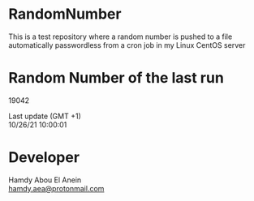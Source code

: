 # RandomNumber    
This is a test repository where a random number is pushed to a file automatically passwordless from a cron job in my Linux CentOS server    
# Random Number of the last run   
19042
      
Last update (GMT +1)    
10/26/21 10:00:01
# Developer    
Hamdy Abou El Anein   
hamdy.aea@protonmail.com
